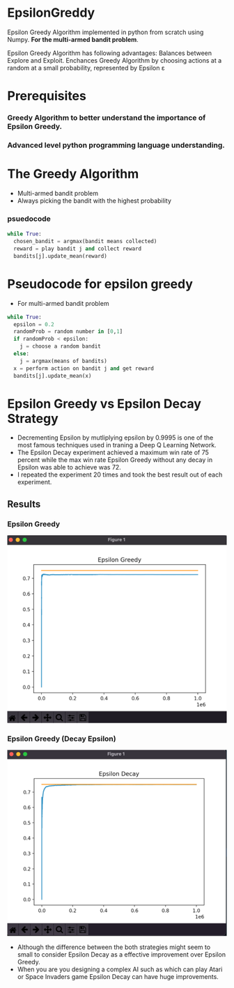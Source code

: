 # EpsilonGreddy
Epsilon Greedy Algorithm implemented in python from scratch using Numpy. **For the multi-armed bandit problem**.




Epsilon Greedy Algorithm has following advantages:
  Balances between Explore and Exploit.
  Enchances Greedy Algorithm by choosing actions at a random at a small probability, represented by Epsilon ε
  
# Prerequisites
### Greedy Algorithm to better understand the importance of Epsilon Greedy.
### Advanced level python programming language understanding.

# The Greedy Algorithm
* Multi-armed bandit problem
* Always picking the bandit with the highest probability
### psuedocode
```python
while True:
  chosen_bandit = argmax(bandit means collected)
  reward = play bandit j and collect reward
  bandits[j].update_mean(reward)
```


# Pseudocode for epsilon greedy
* For multi-armed bandit problem
```python
while True:
  epsilon = 0.2
  randomProb = random number in [0,1]
  if randomProb < epsilon:
    j = choose a random bandit
  else:
    j = argmax(means of bandits)
  x = perform action on bandit j and get reward
  bandits[j].update_mean(x)
```
# Epsilon Greedy vs Epsilon Decay Strategy
* Decrementing Epsilon by mutliplying epsilon by 0.9995 is one of the most famous techniques used in traning a Deep Q Learning Network.
* The Epsilon Decay experiment achieved a maximum win rate of 75 percent while the max win rate Epsilon Greedy without any decay in Epsilon was able to achieve was 72.
* I repeated the experiment 20 times and took the best result out of each experiment.

## Results

### Epsilon Greedy
![image](EpsilonGreedy.png "72.8% Win rate")

### Epsilon Greedy (Decay Epsilon)
![image](EpsilonDecay.png "75.6% Win rate")


* Although the difference between the both strategies might seem to small to consider Epsilon Decay as a effective improvement over Epsilon Greedy.
 * When you are you designing a complex AI such as which can play Atari or Space Invaders game Epsilon Decay can have huge improvements.
